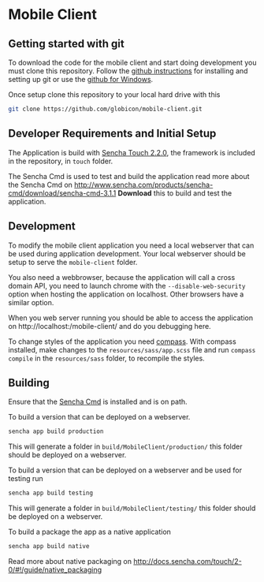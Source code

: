 # Mobile Client

## Getting started with git
To download the code for the mobile client and start doing development you must clone this repository. Follow the [github instructions]( https://help.github.com/articles/set-up-git) for installing and setting up git or use the [github for Windows](http://windows.github.com/).

Once setup clone this repository to your local hard drive with this

```bash
git clone https://github.com/globicon/mobile-client.git
````

## Developer Requirements and Initial Setup
The Application is build with [Sencha Touch 2.2.0](http://www.sencha.com/products/touch/download/), the framework is included in the repository, in
`touch` folder.

The Sencha Cmd is used to test and build the application read more about the
Sencha Cmd on http://www.sencha.com/products/sencha-cmd/download/sencha-cmd-3.1.1
**Download** this to build and test the application.

## Development
To modify the mobile client application you need a local webserver that can be used
during application development. Your local webserver should be setup to serve the
`mobile-client` folder.

You also need a webbrowser, because the application will call a cross domain API,
you need to launch chrome with the `--disable-web-security` option when hosting the
application on localhost. Other browsers have a similar option.

When you web server running you should be able to access the application on
http://localhost:<port>/mobile-client/ and do you debugging here.

To change styles of the application you need [compass](http://compass-style.org/).
With compass installed, make changes to the `resources/sass/app.scss` file and
run `compass compile` in the `resources/sass` folder, to recompile the styles.

## Building
Ensure that the [Sencha Cmd](http://www.sencha.com/products/sencha-cmd/download/sencha-cmd-3.1.1) is installed and is on path.

To build a version that can be deployed on a webserver.
```bash
sencha app build production
```

This will generate a folder in `build/MobileClient/production/` this folder should be
deployed on a webserver.

To build a version that can be deployed on a webserver and be used for testing run

```bash
sencha app build testing
```
This will generate a folder in `build/MobileClient/testing/` this folder should be
deployed on a webserver.

To build a package the app as a native application

```bash
sencha app build native
```

Read more about native packaging on http://docs.sencha.com/touch/2-0/#!/guide/native_packaging